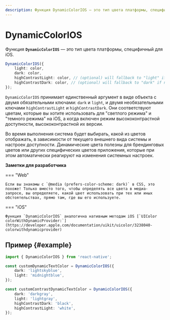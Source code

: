 ```yaml
---
description: Функция DynamicColorIOS — это тип цвета платформы, специфичный для iOS
---
```


# DynamicColorIOS

Функция **`DynamicColorIOS`** — это тип цвета платформы, специфичный для iOS.

```ts
DynamicColorIOS({
    light: color,
    dark: color,
    highContrastLight: color, // (optional) will fallback to "light" if not provided
    highContrastDark: color, // (optional) will fallback to "dark" if not provided
});
```

`DynamicColorIOS` принимает единственный аргумент в виде объекта с двумя обязательными ключами: `dark` и `light`, и двумя необязательными ключами `highContrastLight` и `highContrastDark`. Они соответствуют цветам, которые вы хотите использовать для "светлого режима" и "темного режима" на iOS, а когда включен режим высококонтрастной доступности, высококонтрастной их версии.

Во время выполнения система будет выбирать, какой из цветов отображать, в зависимости от текущего внешнего вида системы и настроек доступности. Динамические цвета полезны для брендинговых цветов или других специфических цветов приложения, которые при этом автоматически реагируют на изменения системных настроек.

**Заметки для разработчика**

=== "Web"

    Если вы знакомы с `@media (prefers-color-scheme: dark)` в CSS, это похоже! Только вместо того, чтобы определять все цвета в медиа-запросе, вы определяете, какой цвет использовать при тех или иных обстоятельствах, прямо там, где вы его используете.

=== "iOS"

    Функция `DynamicColorIOS` аналогична нативным методам iOS [`UIColor colorWithDynamicProvider:`](https://developer.apple.com/documentation/uikit/uicolor/3238040-colorwithdynamicprovider)

## Пример {#example}

```ts
import { DynamicColorIOS } from 'react-native';

const customDynamicTextColor = DynamicColorIOS({
    dark: 'lightskyblue',
    light: 'midnightblue',
});

const customContrastDynamicTextColor = DynamicColorIOS({
    dark: 'darkgray',
    light: 'lightgray',
    highContrastDark: 'black',
    highContrastLight: 'white',
});
```
